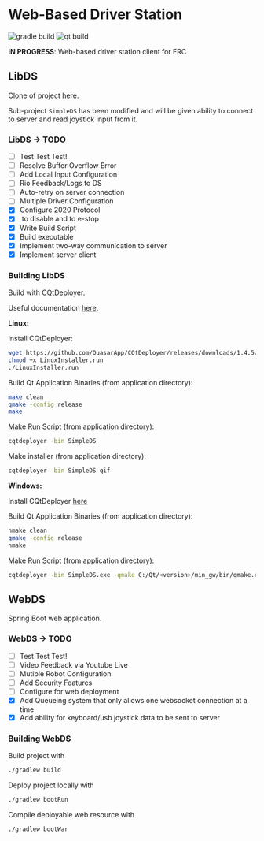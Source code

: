 # Web-Based Driver Station

![gradle build](https://github.com/frc-862/WebDS/workflows/gradle%20build/badge.svg) ![qt build](https://github.com/frc-862/WebDS/workflows/qt%20build/badge.svg)

**IN PROGRESS**: Web-based driver station client for FRC

## LibDS

Clone of project [here](https://github.com/FRC-Utilities/LibDS).

Sub-project `SimpleDS` has been modified and will be given ability to connect to server and read joystick input from it.

### LibDS -> TODO

- [ ] Test Test Test!
- [ ] Resolve Buffer Overflow Error
- [ ] Add Local Input Configuration
- [ ] Rio Feedback/Logs to DS
- [ ] Auto-retry on server connection
- [ ] Multiple Driver Configuration
- [X] Configure 2020 Protocol
- [X] <Enter> to disable and <Space> to e-stop
- [X] Write Build Script
- [X] Build executable
- [X] Implement two-way communication to server
- [X] Implement server client

### Building LibDS

Build with [CQtDeployer](https://github.com/QuasarApp/CQtDeployer).

Useful documentation [here](https://github.com/QuasarApp/CQtDeployer/wiki/quickguide).

**Linux:**

Install CQtDeployer:

```bash
wget https://github.com/QuasarApp/CQtDeployer/releases/downloads/1.4.5/LinuxInstaller.run
chmod +x LinuxInstaller.run
./LinuxInstaller.run
```

Build Qt Application Binaries (from application directory):

```bash
make clean
qmake -config release
make
```

Make Run Script (from application directory):

```bash
cqtdeployer -bin SimpleDS
```

Make installer (from application directory):

```bash
cqtdeployer -bin SimpleDS qif
```

**Windows:**

Install CQtDeployer [here](https://github.com/QuasarApp/CQtDeployer/releases/downloads/1.4.5/WindowsInstaller.run)

Build Qt Application Binaries (from application directory):

```bash
nmake clean
qmake -config release
nmake
```

Make Run Script (from application directory):

```bash
cqtdeployer -bin SimpleDS.exe -qmake C:/Qt/<version>/min_gw/bin/qmake.exe
```

## WebDS

Spring Boot web application.

### WebDS -> TODO

- [ ] Test Test Test!
- [ ] Video Feedback via Youtube Live
- [ ] Mutiple Robot Configuration
- [ ] Add Security Features
- [ ] Configure for web deployment
- [X] Add Queueing system that only allows one websocket connection at a time
- [X] Add ability for keyboard/usb joystick data to be sent to server

### Building WebDS

Build project with

```bash
./gradlew build
```

Deploy project locally with

```bash
./gradlew bootRun
```

Compile deployable web resource with 

```bash
./gradlew bootWar
```

